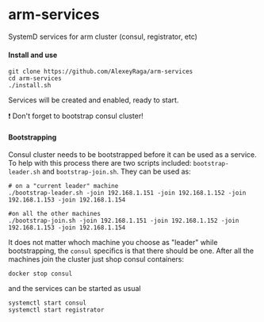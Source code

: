 # arm-services
SystemD services for arm cluster (consul, registrator, etc)

#### Install and use

    git clone https://github.com/AlexeyRaga/arm-services
    cd arm-services
    ./install.sh

Services will be created and enabled, ready to start.

:exclamation: Don't forget to bootstrap consul cluster!

#### Bootstrapping

Consul cluster needs to be bootstrapped before it can be used as a service.
To help with this process there are two scripts included: `bootstrap-leader.sh` and `bootstrap-join.sh`.
They can be used as:

    # on a "current leader" machine
    ./bootstrap-leader.sh -join 192.168.1.151 -join 192.168.1.152 -join 192.168.1.153 -join 192.168.1.154
    
    #on all the other machines
    ./bootstrap-join.sh -join 192.168.1.151 -join 192.168.1.152 -join 192.168.1.153 -join 192.168.1.154

It does not matter whoch machine you choose as "leader" while bootstrapping, the `consul` specifics is that there should be one. After all the machines join the cluster just shop consul containers:

    docker stop consul
    
and the services can be started as usual

    systemctl start consul
    systemctl start registrator
